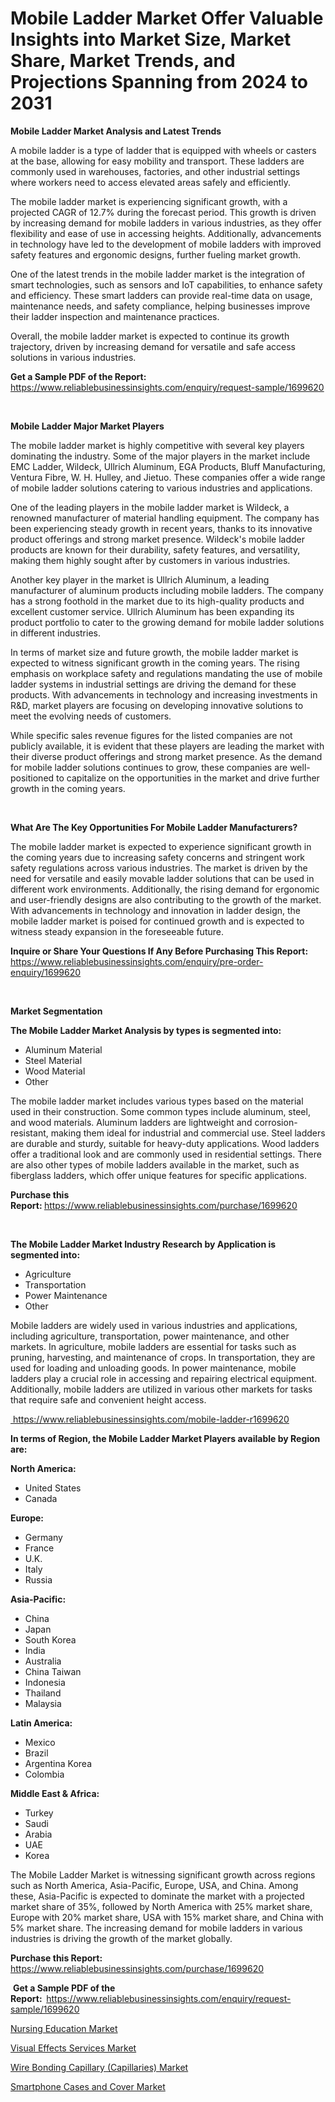 <p><h1>Mobile Ladder Market Offer Valuable Insights into Market Size, Market Share, Market Trends, and Projections Spanning from 2024 to 2031</h1></p><p><strong>Mobile Ladder Market Analysis and Latest Trends</strong></p>
<p><p>A mobile ladder is a type of ladder that is equipped with wheels or casters at the base, allowing for easy mobility and transport. These ladders are commonly used in warehouses, factories, and other industrial settings where workers need to access elevated areas safely and efficiently.</p><p>The mobile ladder market is experiencing significant growth, with a projected CAGR of 12.7% during the forecast period. This growth is driven by increasing demand for mobile ladders in various industries, as they offer flexibility and ease of use in accessing heights. Additionally, advancements in technology have led to the development of mobile ladders with improved safety features and ergonomic designs, further fueling market growth.</p><p>One of the latest trends in the mobile ladder market is the integration of smart technologies, such as sensors and IoT capabilities, to enhance safety and efficiency. These smart ladders can provide real-time data on usage, maintenance needs, and safety compliance, helping businesses improve their ladder inspection and maintenance practices.</p><p>Overall, the mobile ladder market is expected to continue its growth trajectory, driven by increasing demand for versatile and safe access solutions in various industries.</p></p>
<p><strong>Get a Sample PDF of the Report:&nbsp;</strong> <a href="https://www.reliablebusinessinsights.com/enquiry/request-sample/1699620">https://www.reliablebusinessinsights.com/enquiry/request-sample/1699620</a></p>
<p>&nbsp;</p>
<p><strong>Mobile Ladder Major Market Players</strong></p>
<p><p>The mobile ladder market is highly competitive with several key players dominating the industry. Some of the major players in the market include EMC Ladder, Wildeck, Ullrich Aluminum, EGA Products, Bluff Manufacturing, Ventura Fibre, W. H. Hulley, and Jietuo. These companies offer a wide range of mobile ladder solutions catering to various industries and applications.</p><p>One of the leading players in the mobile ladder market is Wildeck, a renowned manufacturer of material handling equipment. The company has been experiencing steady growth in recent years, thanks to its innovative product offerings and strong market presence. Wildeck's mobile ladder products are known for their durability, safety features, and versatility, making them highly sought after by customers in various industries.</p><p>Another key player in the market is Ullrich Aluminum, a leading manufacturer of aluminum products including mobile ladders. The company has a strong foothold in the market due to its high-quality products and excellent customer service. Ullrich Aluminum has been expanding its product portfolio to cater to the growing demand for mobile ladder solutions in different industries.</p><p>In terms of market size and future growth, the mobile ladder market is expected to witness significant growth in the coming years. The rising emphasis on workplace safety and regulations mandating the use of mobile ladder systems in industrial settings are driving the demand for these products. With advancements in technology and increasing investments in R&D, market players are focusing on developing innovative solutions to meet the evolving needs of customers.</p><p>While specific sales revenue figures for the listed companies are not publicly available, it is evident that these players are leading the market with their diverse product offerings and strong market presence. As the demand for mobile ladder solutions continues to grow, these companies are well-positioned to capitalize on the opportunities in the market and drive further growth in the coming years.</p></p>
<p>&nbsp;</p>
<p><strong>What Are The Key Opportunities For Mobile Ladder Manufacturers?</strong></p>
<p><p>The mobile ladder market is expected to experience significant growth in the coming years due to increasing safety concerns and stringent work safety regulations across various industries. The market is driven by the need for versatile and easily movable ladder solutions that can be used in different work environments. Additionally, the rising demand for ergonomic and user-friendly designs are also contributing to the growth of the market. With advancements in technology and innovation in ladder design, the mobile ladder market is poised for continued growth and is expected to witness steady expansion in the foreseeable future.</p></p>
<p><strong>Inquire or Share Your Questions If Any Before Purchasing This Report:</strong> <a href="https://www.reliablebusinessinsights.com/enquiry/pre-order-enquiry/1699620">https://www.reliablebusinessinsights.com/enquiry/pre-order-enquiry/1699620</a></p>
<p>&nbsp;</p>
<p><strong>Market Segmentation</strong></p>
<p><strong>The Mobile Ladder Market Analysis by types is segmented into:</strong></p>
<p><ul><li>Aluminum Material</li><li>Steel Material</li><li>Wood Material</li><li>Other</li></ul></p>
<p><p>The mobile ladder market includes various types based on the material used in their construction. Some common types include aluminum, steel, and wood materials. Aluminum ladders are lightweight and corrosion-resistant, making them ideal for industrial and commercial use. Steel ladders are durable and sturdy, suitable for heavy-duty applications. Wood ladders offer a traditional look and are commonly used in residential settings. There are also other types of mobile ladders available in the market, such as fiberglass ladders, which offer unique features for specific applications.</p></p>
<p><strong>Purchase this Report:&nbsp;</strong><a href="https://www.reliablebusinessinsights.com/purchase/1699620">https://www.reliablebusinessinsights.com/purchase/1699620</a></p>
<p>&nbsp;</p>
<p><strong>The Mobile Ladder Market Industry Research by Application is segmented into:</strong></p>
<p><ul><li>Agriculture</li><li>Transportation</li><li>Power Maintenance</li><li>Other</li></ul></p>
<p><p>Mobile ladders are widely used in various industries and applications, including agriculture, transportation, power maintenance, and other markets. In agriculture, mobile ladders are essential for tasks such as pruning, harvesting, and maintenance of crops. In transportation, they are used for loading and unloading goods. In power maintenance, mobile ladders play a crucial role in accessing and repairing electrical equipment. Additionally, mobile ladders are utilized in various other markets for tasks that require safe and convenient height access.</p></p>
<p><a href="https://www.reliablebusinessinsights.com/mobile-ladder-r1699620">&nbsp;https://www.reliablebusinessinsights.com/mobile-ladder-r1699620</a></p>
<p><strong>In terms of Region, the Mobile Ladder Market Players available by Region are:</strong></p>
<p>
    <p> <strong> North America: </strong>
        <ul>
            <li>United States</li>
            <li>Canada</li>
        </ul>
        </p> 
    <p> <strong> Europe: </strong>
        <ul>
            <li>Germany</li>
            <li>France</li>
            <li>U.K.</li>
            <li>Italy</li>
            <li>Russia</li>
        </ul>
        </p> 
    <p> <strong> Asia-Pacific: </strong>
        <ul>
            <li>China</li>
            <li>Japan</li>
            <li>South Korea</li>
            <li>India</li>
            <li>Australia</li>
            <li>China Taiwan</li>
            <li>Indonesia</li>
            <li>Thailand</li>
            <li>Malaysia</li>
        </ul>
        </p> 
    <p> <strong> Latin America: </strong>
        <ul>
            <li>Mexico</li>
            <li>Brazil</li>
            <li>Argentina Korea</li>
            <li>Colombia</li>
        </ul>
        </p> 
    <p> <strong> Middle East & Africa: </strong>
        <ul>
            <li>Turkey</li>
            <li>Saudi</li>
            <li>Arabia</li>
            <li>UAE</li>
            <li>Korea</li>
        </ul>
    </p>
    </p>
<p><p>The Mobile Ladder Market is witnessing significant growth across regions such as North America, Asia-Pacific, Europe, USA, and China. Among these, Asia-Pacific is expected to dominate the market with a projected market share of 35%, followed by North America with 25% market share, Europe with 20% market share, USA with 15% market share, and China with 5% market share. The increasing demand for mobile ladders in various industries is driving the growth of the market globally.</p></p>
<p><strong>Purchase this Report: </strong><a href="https://www.reliablebusinessinsights.com/purchase/1699620">https://www.reliablebusinessinsights.com/purchase/1699620</a></p>
<p>&nbsp;<strong>Get a Sample PDF of the Report:&nbsp;&nbsp;</strong><a href="https://www.reliablebusinessinsights.com/enquiry/request-sample/1699620">https://www.reliablebusinessinsights.com/enquiry/request-sample/1699620</a></p>
<p><strong></strong></p>
<p><p><a href="https://www.linkedin.com/pulse/nursing-education-market-segmentation-geographical-regions-forcast-jctmc">Nursing Education Market</a></p><p><a href="https://www.linkedin.com/pulse/visual-effects-services-market-size-segmentation-trends-growth-ehczc">Visual Effects Services Market</a></p><p><a href="https://github.com/GroverBarry/Market-Research-Report-List-6/blob/main/wire-bonding-capillary-capillaries-market.md">Wire Bonding Capillary (Capillaries) Market</a></p><p><a href="https://github.com/lylyparadise/Market-Research-Report-List-4/blob/main/smartphone-cases-and-cover-market.md">Smartphone Cases and Cover Market</a></p></p>